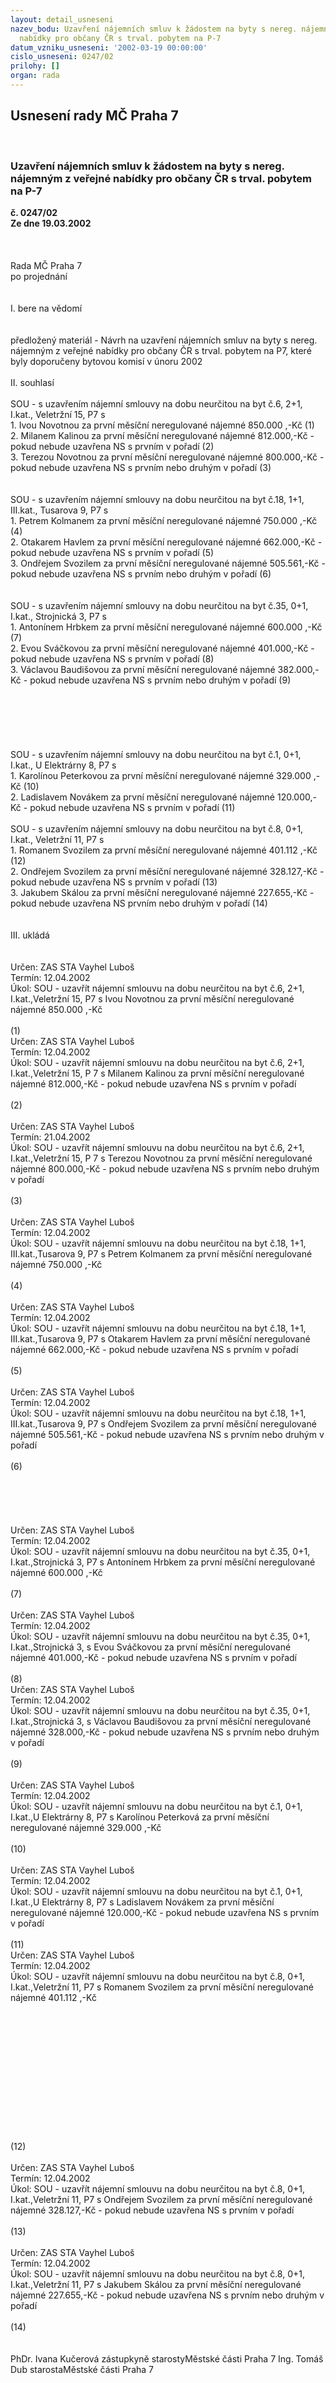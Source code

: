 ```yaml
---
layout: detail_usneseni
nazev_bodu: Uzavření nájemních smluv k žádostem na byty s nereg. nájemným z veřejné
  nabídky pro občany ČR s trval. pobytem na P-7
datum_vzniku_usneseni: '2002-03-19 00:00:00'
cislo_usneseni: 0247/02
prilohy: []
organ: rada
---
```

<div id="ucUsn_pList" class="usn">
	<span><h2>Usnesení rady MČ Praha 7 </h2>
<br></span><div class="standBody">
<span><h3>Uzavření nájemních smluv k žádostem na byty s nereg. nájemným z veřejné nabídky pro občany ČR s trval. pobytem na P-7</h3></span><div class="center">
		<strong>č. 0247/02</strong><br>
	</div>
<div class="center">
		<strong>Ze dne 19.03.2002</strong><br><br>
	</div>
<br><br>Rada MČ Praha 7<br>po projednání<br><br><br>I.	bere na vědomí<br><br> <br>předložený materiál - Návrh na uzavření nájemních smluv na byty s nereg. nájemným z veřejné nabídky pro občany ČR s trval. pobytem na P7, které byly doporučeny bytovou komisí v únoru  2002<br><br>II.	souhlasí <br><br>SOU - s uzavřením nájemní smlouvy na dobu neurčitou na byt č.6, 2+1, I.kat., Veletržní 15, P7 s<br>1. Ivou Novotnou za první měsíční neregulované nájemné 850.000 ,-Kč	 			(1)<br>2. Milanem Kalinou za první měsíční neregulované nájemné 812.000,-Kč - pokud nebude uzavřena NS s prvním v pořadí											(2)<br>3. Terezou Novotnou za první měsíční neregulované nájemné 800.000,-Kč - pokud nebude uzavřena NS s prvním nebo druhým v pořadí 									(3)<br><br><br>SOU - s uzavřením nájemní smlouvy na dobu neurčitou na byt č.18, 1+1, III.kat., Tusarova 9, P7 s<br>1. Petrem Kolmanem za první měsíční neregulované nájemné 750.000 ,-Kč			(4)<br>2. Otakarem Havlem za první měsíční neregulované nájemné 662.000,-Kč - pokud nebude uzavřena NS s prvním v pořadí											(5)<br>3. Ondřejem Svozilem za první měsíční neregulované nájemné 505.561,-Kč - pokud nebude uzavřena NS s prvním nebo druhým v pořadí									(6)<br><br><br>SOU - s uzavřením nájemní smlouvy na dobu neurčitou na byt č.35, 0+1, I.kat., Strojnická 3, P7 s<br>1. Antonínem Hrbkem za první měsíční neregulované nájemné 600.000 ,-Kč			(7)<br>2. Evou Sváčkovou za první měsíční neregulované nájemné 401.000,-Kč - pokud nebude uzavřena NS s prvním v pořadí											(8)<br>3. Václavou Baudišovou za první měsíční neregulované nájemné 382.000,-Kč - pokud nebude uzavřena NS s prvním nebo druhým v pořadí 							(9)<br><br><br><br><br><br><br>SOU - s uzavřením nájemní smlouvy na dobu neurčitou na byt č.1, 0+1, I.kat., U Elektrárny 8, P7 s<br>1. Karolínou Peterkovou za první měsíční neregulované nájemné 329.000 ,-Kč			(10)<br>2. Ladislavem Novákem za první měsíční neregulované nájemné 120.000,-Kč - pokud nebude uzavřena NS s prvním v pořadí									(11)<br>								<br>SOU - s uzavřením nájemní smlouvy na dobu neurčitou na byt č.8, 0+1, I.kat., Veletržní 11, P7 s<br>1. Romanem Svozilem za první měsíční neregulované nájemné 401.112 ,-Kč			(12)<br>2. Ondřejem Svozilem za první měsíční neregulované nájemné 328.127,-Kč - pokud nebude uzavřena NS s prvním v pořadí											(13)<br>3. Jakubem Skálou za první měsíční neregulované nájemné 227.655,-Kč - pokud nebude uzavřena NS prvním nebo druhým v pořadí 									(14)<br><br><br>III.	ukládá <br><br> <br>Určen:	ZAS STA Vayhel Luboš<br>Termín: 12.04.2002<br>Úkol:	SOU -  uzavřít nájemní smlouvu na dobu neurčitou na byt č.6, 2+1, I.kat.,Veletržní 15, P7 s Ivou Novotnou za první měsíční neregulované nájemné 850.000 ,-Kč<br> <br>													(1) <br>Určen:	ZAS STA Vayhel Luboš<br>Termín: 12.04.2002<br>Úkol:	SOU -  uzavřít nájemní smlouvu na dobu neurčitou na byt č.6, 2+1, I.kat.,Veletržní 15, P 7 s Milanem Kalinou za první měsíční neregulované nájemné 812.000,-Kč - pokud nebude uzavřena NS s prvním v pořadí <br> <br>													(2)<br> <br>Určen:	ZAS STA Vayhel Luboš<br>Termín: 21.04.2002<br>Úkol:	SOU -  uzavřít nájemní smlouvu na dobu neurčitou na byt č.6, 2+1, I.kat.,Veletržní 15, P 7 s Terezou Novotnou za první měsíční neregulované nájemné 800.000,-Kč - pokud nebude uzavřena NS s prvním nebo druhým v pořadí<br> <br>													(3)<br> <br>Určen:	ZAS STA Vayhel Luboš<br>Termín: 12.04.2002<br>Úkol:	SOU -  uzavřít nájemní smlouvu na dobu neurčitou na byt č.18, 1+1, III.kat.,Tusarova 9, P7 s Petrem Kolmanem za první měsíční neregulované nájemné 750.000 ,-Kč<br> <br>													(4)<br> <br>Určen:	ZAS STA Vayhel Luboš<br>Termín: 12.04.2002<br>Úkol:	SOU - uzavřít nájemní smlouvu na dobu neurčitou na byt č.18, 1+1, III.kat.,Tusarova 9, P7 s Otakarem Havlem za první měsíční neregulované nájemné 662.000,-Kč - pokud nebude uzavřena NS s prvním v pořadí	<br> <br>													(5)<br> <br>Určen:	ZAS STA Vayhel Luboš<br>Termín: 12.04.2002<br>Úkol:	SOU -  uzavřít nájemní smlouvu na dobu neurčitou na byt č.18, 1+1, III.kat.,Tusarova 9, P7 s Ondřejem Svozilem za první měsíční neregulované nájemné 505.561,-Kč - pokud nebude uzavřena NS s prvním nebo druhým v pořadí	<br> <br>													(6)<br><br><br><br><br> <br>Určen:	ZAS STA Vayhel Luboš<br>Termín: 12.04.2002<br>Úkol:	SOU -  uzavřít nájemní smlouvu na dobu neurčitou na byt č.35, 0+1, I.kat.,Strojnická 3, P7 s Antonínem Hrbkem za první měsíční neregulované nájemné 600.000 ,-Kč<br> <br>													(7)<br> <br>Určen:	ZAS STA Vayhel Luboš<br>Termín: 12.04.2002<br>Úkol:	SOU -  uzavřít nájemní smlouvu na dobu neurčitou na byt č.35, 0+1, I.kat.,Strojnická 3, s Evou Sváčkovou za první měsíční neregulované nájemné 401.000,-Kč - pokud nebude uzavřena NS s prvním v pořadí<br> <br>													(8) <br>Určen:	ZAS STA Vayhel Luboš<br>Termín: 12.04.2002<br>Úkol:	SOU - uzavřít nájemní smlouvu na dobu neurčitou na byt č.35, 0+1, I.kat.,Strojnická 3, s Václavou Baudišovou za první měsíční neregulované nájemné 328.000,-Kč - pokud nebude uzavřena NS s prvním nebo druhým v pořadí <br> <br>													(9)<br> <br>Určen:	ZAS STA Vayhel Luboš<br>Termín: 12.04.2002<br>Úkol:	SOU -  uzavřít nájemní smlouvu na dobu neurčitou na byt č.1, 0+1, I.kat.,U Elektrárny 8, P7 s Karolínou Peterková za první měsíční neregulované nájemné 329.000 ,-Kč<br> <br>													(10)<br> <br>Určen:	ZAS STA Vayhel Luboš<br>Termín: 12.04.2002<br>Úkol:	SOU - uzavřít nájemní smlouvu na dobu neurčitou na byt č.1, 0+1, I.kat.,U Elektrárny 8, P7 s Ladislavem Novákem za první měsíční neregulované nájemné 120.000,-Kč - pokud nebude uzavřena NS s prvním v pořadí<br> <br>													(11) <br>Určen:	ZAS STA Vayhel Luboš<br>Termín: 12.04.2002<br>Úkol:	SOU -  uzavřít nájemní smlouvu na dobu neurčitou na byt č.8, 0+1, I.kat.,Veletržní 11, P7 s Romanem Svozilem za první měsíční neregulované nájemné 401.112 ,-Kč<br> <br><br><br><br><br><br><br><br><br><br><br><br><br>													(12)<br> <br>Určen:	ZAS STA Vayhel Luboš<br>Termín: 12.04.2002<br>Úkol:	SOU -  uzavřít nájemní smlouvu na dobu neurčitou na byt č.8, 0+1, I.kat.,Veletržní 11, P7 s Ondřejem Svozilem za první měsíční neregulované nájemné 328.127,-Kč - pokud nebude uzavřena NS s prvním v pořadí<br> <br>													(13)<br> <br>Určen:	ZAS STA Vayhel Luboš<br>Termín: 12.04.2002<br>Úkol:	SOU -  uzavřít nájemní smlouvu na dobu neurčitou na byt č.8, 0+1, I.kat.,Veletržní 11, P7 s Jakubem Skálou za první měsíční neregulované nájemné 227.655,-Kč - pokud nebude uzavřena NS s prvním nebo druhým v pořadí <br> <br>													(14) <br> <br>	<br>PhDr. Ivana Kučerová zástupkyně starostyMěstské části Praha 7	Ing. Tomáš Dub starostaMěstské části Praha 7<br>	<br><br>
</div>
</div>